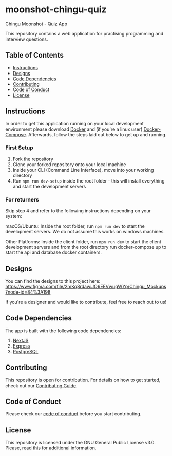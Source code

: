 # moonshot-chingu-quiz

Chingu Moonshot - Quiz App

This repository contains a web application for practising programming and interview questions.

## Table of Contents

- [Instructions](#instructions)
- [Designs](#designs)
- [Code Dependencies](#code-dependencies)
- [Contributing](#contributing)
- [Code of Conduct](#code-of-conduct)
- [License](#license)

## Instructions

In order to get this application running on your local development environment please download [Docker](https://docs.docker.com/get-docker/) and (if you're a linux user) [Docker-Compose](https://docs.docker.com/compose/install/). Afterwards, follow the steps laid out below to get up and running.

### First Setup

1. Fork the repository
2. Clone your forked repository onto your local machine
3. Inside your CLI (Command Line Interface), move into your working directory
4. Run `npm run dev-setup` inside the root folder - this will install everything and start the development servers

### For returners

Skip step 4 and refer to the following instructions depending on your system:

macOS/Ubuntu:
Inside the root folder, run `npm run dev` to start the development servers. We do not assume this works on windows machines.

Other Platforms:
Inside the client folder, run `npm run dev` to start the client development servers and from the root directory run docker-compose up to start the api and database docker containers.

## Designs

You can find the designs to this project here: https://www.figma.com/file/2mKq8rdawiJO6EEVwugWYp/Chingu_Mockups?node-id=84%3A198

If you're a designer and would like to contribute, feel free to reach out to us!

## Code Dependencies

The app is built with the following code dependencies:

1. [NextJS](https://github.com/vercel/next.js)
2. [Express](https://github.com/expressjs/express)
3. [PostgreSQL](https://github.com/postgres/postgres)

## Contributing

This repository is open for contribution. For details on how to get started, check out our [Contributing Guide](/CONTRIBUTING.md).

## Code of Conduct

Please check our [code of conduct](/CODE_OF_CONDUCT.md) before you start contributing.

## License

This repository is licensed under the GNU General Public License v3.0.
Please, read [this](/LICENSE.md) for additional information.
